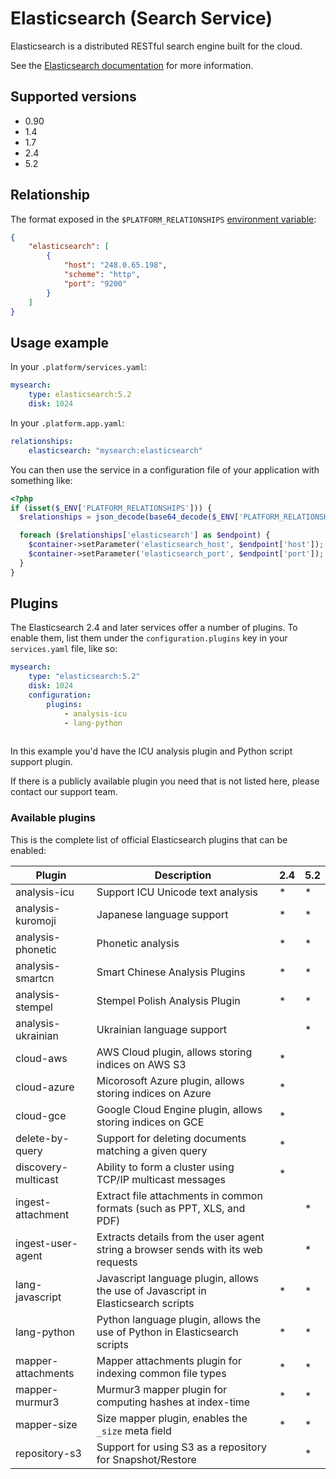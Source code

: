 # Elasticsearch (Search Service)

Elasticsearch is a distributed RESTful search engine built for the cloud.

See the [Elasticsearch documentation](https://www.elastic.co/guide/en/elasticsearch/reference/current/index.html) for more information.

## Supported versions

* 0.90
* 1.4
* 1.7
* 2.4
* 5.2

## Relationship

The format exposed in the `$PLATFORM_RELATIONSHIPS` [environment variable](/development/variables.md):

```json
{
    "elasticsearch": [
        {
            "host": "248.0.65.198",
            "scheme": "http",
            "port": "9200"
        }
    ]
}
```

## Usage example

In your `.platform/services.yaml`:

```yaml
mysearch:
    type: elasticsearch:5.2
    disk: 1024
```

In your `.platform.app.yaml`:

```yaml
relationships:
    elasticsearch: "mysearch:elasticsearch"
```

You can then use the service in a configuration file of your application with something like:

```php
<?php
if (isset($_ENV['PLATFORM_RELATIONSHIPS'])) {
  $relationships = json_decode(base64_decode($_ENV['PLATFORM_RELATIONSHIPS']), TRUE);

  foreach ($relationships['elasticsearch'] as $endpoint) {
    $container->setParameter('elasticsearch_host', $endpoint['host']);
    $container->setParameter('elasticsearch_port', $endpoint['port']);
  }
}
```

## Plugins

The Elasticsearch 2.4 and later services offer a number of plugins.  To enable them, list them under the `configuration.plugins` key in your `services.yaml` file, like so:

```yaml
mysearch:
    type: "elasticsearch:5.2"
    disk: 1024
    configuration:
        plugins:
            - analysis-icu
            - lang-python
            
```

In this example you'd have the ICU analysis plugin and Python script support plugin.

If there is a publicly available plugin you need that is not listed here, please contact our support  team.

### Available plugins

This is the complete list of official Elasticsearch plugins that can be enabled:

| Plugin              | Description                                                                       | 2.4 | 5.2 |
|---------------------|-----------------------------------------------------------------------------------|-----|-----|
| analysis-icu        | Support ICU Unicode text analysis                                                 | *   | *   |
| analysis-kuromoji   | Japanese language support                                                         | *   | *   |
| analysis-phonetic   | Phonetic analysis                                                                 | *   | *   |
| analysis-smartcn    | Smart Chinese Analysis Plugins                                                    | *   | *   |
| analysis-stempel    | Stempel Polish Analysis Plugin                                                    | *   | *   |
| analysis-ukrainian  | Ukrainian language support                                                        |     | *   |
| cloud-aws           | AWS Cloud plugin, allows storing indices on AWS S3                                | *   |     |
| cloud-azure         | Micorosoft Azure plugin, allows storing indices on Azure                          | *   |     |
| cloud-gce           | Google Cloud Engine plugin, allows storing indices on GCE                         | *   |     |
| delete-by-query     | Support for deleting documents matching a given query                             | *   |     |
| discovery-multicast | Ability to form a cluster using TCP/IP multicast messages                         | *   |     |
| ingest-attachment   | Extract file attachments in common formats (such as PPT, XLS, and PDF)            |     | *   |
| ingest-user-agent   | Extracts details from the user agent string a browser sends with its web requests |     | *   |
| lang-javascript     | Javascript language plugin, allows the use of Javascript in Elasticsearch scripts | *   | *   |
| lang-python         | Python language plugin, allows the use of Python in Elasticsearch scripts         | *   | *   |
| mapper-attachments  | Mapper attachments plugin for indexing common file types                          | *   | *   |
| mapper-murmur3      | Murmur3 mapper plugin for computing hashes at index-time                          | *   | *   |
| mapper-size         | Size mapper plugin, enables the `_size` meta field                                | *   | *   |
| repository-s3       | Support for using S3 as a repository for Snapshot/Restore                         |     | *   |
